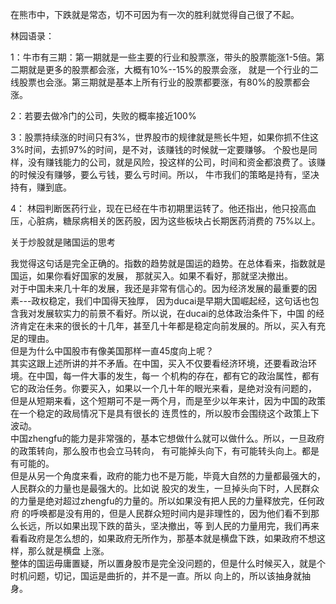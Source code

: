 在熊市中，下跌就是常态，切不可因为有一次的胜利就觉得自己很了不起。

林园语录：

1：牛市有三期：第一期就是一些主要的行业和股票涨，带头的股票能涨1-5倍。第二期就是更多的股票都会涨，大概有10%--15%的股票会涨，
就是一个行业的二线股票也会涨。第三期就是基本上所有行业的股票都要涨，有80%的股票都会涨。

2：若要去做冷门的公司，失败的概率接近100%

3：股票持续涨的时间只有3%，世界股市的规律就是熊长牛短，如果你抓不住这3%时间，去抓97%的时间，是不对，该赚钱的时候就一定要赚够。
个股也是同样，没有赚钱能力的公司，就是风险，投这样的公司，时间和资金都浪费了。该赚的时候没有赚够，要么亏钱，要么亏时间。所以，
牛市我们的策略是持有，坚决持有，赚到底。

4：
林园判断医药行业，现在已经在牛市初期里运转了。他还指出，他只投高血压，心脏病，糖尿病相关的医药股，因为这些板块占长期医药消费的
75%以上。

关于炒股就是赌国运的思考

  我觉得这句话是完全正确的。指数的趋势就是国运的趋势。在总体看来，指数就是国运，如果你看好国家的发展，
那就买入。如果不看好，那就坚决撤出。     
  对于中国未来几十年的发展，我还是非常有信心的。因为经济发展的最重要的因素---政权稳定，我们中国得天独厚，
因为ducai是早期大国崛起经，这句话也包含我对发展软实力的前景不看好。所以说，在ducai的总体政治条件下，中国
的经济肯定在未来的很长的十几年，甚至几十年都是稳定向前发展的。所以，买入有充足的理由。    
  但是为什么中国股市有像美国那样一直45度向上呢？   
  其实这跟上述所讲的并不矛盾。在中国，买入不仅要看经济环境，还要看政治环境。在中国，每一件大事的发生，每一
个机构的存在，都有它的政治属性，都有它的政治任务。你要买入，如果以一个几十年的眼光来看，是绝对没有问题的，
但是从短期来看，这个短期可不是一两个月，而是至少以年来计，因为中国的政策在一个稳定的政局情况下是具有很长的
连贯性的，所以股市会围绕这个政策上下波动。     
  中国zhengfu的能力是非常强的，基本它想做什么就可以做什么。所以，一旦政府的政策转向，那么股市也会立马转向，
有可能掉头向下，有可能转头向上。都是有可能的。     
  但是从另一个角度来看，政府的能力也不是万能，毕竟大自然的力量都最强大的，人民群众的力量也是最强大的。比如说
股灾的发生，一旦掉头向下时，人民群众的力量是绝对超过zhengfu的力量的。所以如果没有把人民的力量释放完，任何政府
的呼唤都是没有用的，但是人民群众短时间内是非理性的，因为他们看不到那么长远，所以如果出现下跌的苗头，坚决撤出，等
到人民的力量用完，我们再来看看政府是怎么想的，如果政府无所作为，那基本就是横盘下跌，如果政府不想这样，那么就是横盘
上涨。     
  整体的国运毋庸置疑，所以置身股市是完全没问题的，但是什么时候买入，就是个时机问题，切记，国运是曲折的，并不是一直。所以
向上的，所以该抽身就抽身。     
